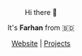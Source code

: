 <div align="center">
Hi there 👋
  
It's **Farhan** from 🇧🇩 

[Website](https://farhan2077.github.io/) | [Projects](https://github.com/farhan2077?tab=repositories)
</div>

